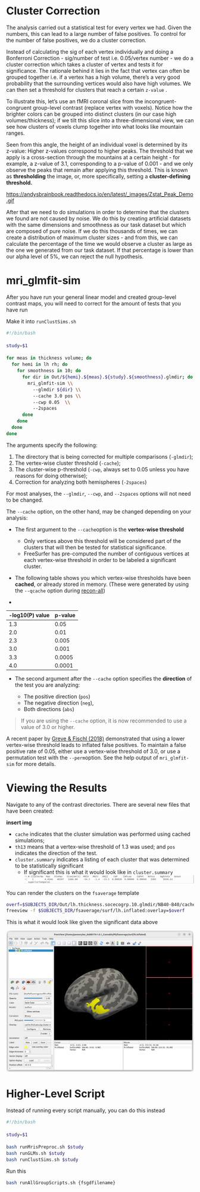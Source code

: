# Cluster Correction

The analysis carried out a statistical test for every vertex we had. Given the numbers, this can lead to a large number of false positives. To control for the number of false positives, we do a cluster correction.

Instead of calculating the sig of each vertex individually and doing a Bonferroni Correction - sig/number of test i.e. 0.05/vertex number - we do a cluster correction which takes a cluster of vertex and tests it for significance. The rationale behind it lies in the fact that vertex can often be grouped together i.e. if a vertex has a high volume, there’s a very good probability that the surrounding vertices would also have high volumes. We can then set a threshold for clusters that reach a certain `z-value` .

To illustrate this, let’s use an fMRI coronal slice from the incongruent-congruent group-level contrast (replace vertex with voxels). Notice how the brighter colors can be grouped into distinct clusters (in our case high volumes/thickness); if we tilt this slice into a three-dimensional view, we can see how clusters of voxels clump together into what looks like mountain ranges.

Seen from this angle, the height of an individual voxel is determined by its z-value: Higher z-values correspond to higher peaks. The threshold that we apply is a cross-section through the mountains at a certain height - for example, a z-value of 3.1, corresponding to a p-value of 0.001 - and we only observe the peaks that remain after applying this threshold. This is known as **thresholding** the image, or, more specifically, setting a **cluster-defining threshold.**

https://andysbrainbook.readthedocs.io/en/latest/_images/Zstat_Peak_Demo.gif

After that we need to do simulations in order to determine that the clusters we found are not caused by noise. We do this by creating artificial datasets with the same dimensions and smoothness as our task dataset but which are composed of pure noise. If we do this thousands of times, we can create a distribution of maximum cluster sizes - and from this, we can calculate the percentage of the time we would observe a cluster as large as the one we generated from our task dataset. If that percentage is lower than our alpha level of 5%, we can reject the null hypothesis.

# mri_glmfit-sim

After you have run your general linear model and created group-level contrast maps, you will need to correct for the amount of tests that you have run

Make it into `runClustSims.sh`

```bash
#!/bin/bash

study=$1

for meas in thickness volume; do
  for hemi in lh rh; do
    for smoothness in 10; do
      for dir in Out/${hemi}.${meas}.${study}.${smoothness}.glmdir; do
        mri_glmfit-sim \\
          --glmdir ${dir} \\
          --cache 3.0 pos \\
          --cwp 0.05  \\
          --2spaces
      done
    done
  done
done
```

The arguments specify the following:

1.  The directory that is being corrected for multiple comparisons (`-glmdir`);
2.  The vertex-wise cluster threshold (`-cache`);
3.  The cluster-wise p-threshold (`-cwp`, always set to 0.05 unless you have reasons for doing otherwise);
4.  Correction for analyzing both hemispheres (`-2spaces`)

For most analyses, the `--glmdir`, `--cwp`, and `--2spaces` options will not need to be changed.

The `--cache` option, on the other hand, may be changed depending on your analysis:

-   The first argument to the `--cache`option is the **vertex-wise threshold**
    
    -   Only vertices above this threshold will be considered part of the clusters that will then be tested for statistical significance.
    -   FreeSurfer has pre-computed the number of contiguous vertices at each vertex-wise threshold in order to be labeled a significant cluster.
-   The following table shows you which vertex-wise thresholds have been **cached**, or already stored in memory. (These were generated by using the `--qcache` option during [recon-all](https://andysbrainbook.readthedocs.io/en/latest/FreeSurfer/FS_ShortCourse/FS_03_ReconAll.html#fs-03-reconall))
- 
 | -log10(P) value | p-value |
 | --------------- | ------- |
 | 1.3             | 0.05    |
 | 2.0             | 0.01    |
 | 2.3             | 0.005   |
 | 3.0             | 0.001   |
 | 3.3             | 0.0005  |
 | 4.0             | 0.0001  |

-   The second argument after the `--cache` option specifies the **direction** of the test you are analyzing:
    
    -   The positive direction (`pos`)
    -   The negative direction (`neg`),
    -   Both directions (`abs`)

> If you are using the `--cache` option, it is now recommended to use a value of 3.0 or higher.

A recent paper by [Greve & Fischl (2018)](https://www.sciencedirect.com/science/article/pii/S1053811917310960) demonstrated that using a lower vertex-wise threshold leads to inflated false positives. To maintain a false positive rate of 0.05, either use a vertex-wise threshold of 3.0, or use a permutation test with the `--perm`option. See the help output of `mri_glmfit-sim` for more details.

# Viewing the Results

Navigate to any of the contrast directories. There are several new files that have been created:

**insert img**

-   `cache` indicates that the cluster simulation was performed using cached simulations;
-   `th13` means that a vertex-wise threshold of 1.3 was used; and `pos` indicates the direction of the test.
-   `cluster.summary` indicates a listing of each cluster that was determined to be statistically significant
    -   If significant this is what it would look like in `cluster.summary`
	   ![](../Images/Pasted%20image%2020230220171826.png)

You can render the clusters on the `fsaverage` template

```bash
overf=$SUBJECTS_DIR/Out/lh.thickness.socecogrp.10.glmdir/NB40-B40/cache.th30.pos.sig.cluster.mgh
freeview -f $SUBJECTS_DIR/fsaverage/surf/lh.inflated:overlay=$overf
```

This is what it would look like given the significant data above

  ![](../Images/Pasted%20image%2020230220171726.png)

# Higher-Level Script

Instead of running every script manually, you can do this instead

```bash
#!/bin/bash

study=$1

bash runMrisPreproc.sh $study
bash runGLMs.sh $study
bash runClustSims.sh $study
```

Run this

```bash
bash runAllGroupScripts.sh {fsgdfilename}
```